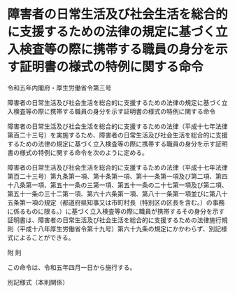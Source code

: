 # 障害者の日常生活及び社会生活を総合的に支援するための法律の規定に基づく立入検査等の際に携帯する職員の身分を示す証明書の様式の特例に関する命令

令和五年内閣府・厚生労働省令第三号

障害者の日常生活及び社会生活を総合的に支援するための法律の規定に基づく立入検査等の際に携帯する職員の身分を示す証明書の様式の特例に関する命令

障害者の日常生活及び社会生活を総合的に支援するための法律（平成十七年法律第百二十三号）を実施するため、障害者の日常生活及び社会生活を総合的に支援するための法律の規定に基づく立入検査等の際に携帯する職員の身分を示す証明書の様式の特例に関する命令を次のように定める。

障害者の日常生活及び社会生活を総合的に支援するための法律（平成十七年法律第百二十三号）第九条第一項、第十条第一項、第十一条第一項及び第二項、第四十八条第一項、第五十一条の三第一項、第五十一条の二十七第一項及び第二項、第五十一条の三十二第一項、第六十六条第一項、第八十一条第一項並びに第八十五条第一項の規定（都道府県知事又は市町村長（特別区の区長を含む。）の事務に係るものに限る。）に基づく立入検査等の際に職員が携帯するその身分を示す証明書は、障害者の日常生活及び社会生活を総合的に支援するための法律施行規則（平成十八年厚生労働省令第十九号）第六十九条の規定にかかわらず、別記様式によることができる。

附 則

この命令は、令和五年四月一日から施行する。

別記様式（本則関係）

[](/./pict/2FH00000067126.pdf)
